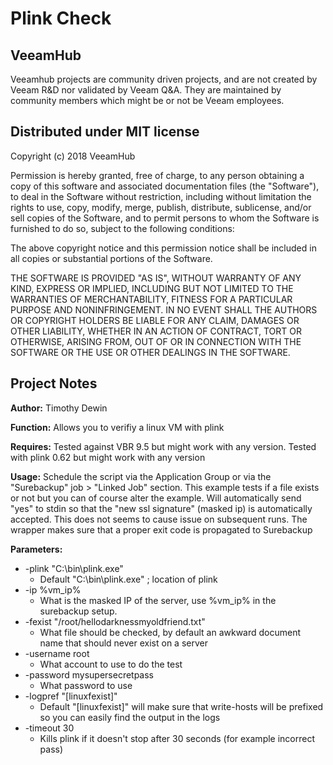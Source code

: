 # Plink Check
## VeeamHub
Veeamhub projects are community driven projects, and are not created by Veeam R&D nor validated by Veeam Q&A. They are maintained by community members which might be or not be Veeam employees. 

## Distributed under MIT license
Copyright (c) 2018 VeeamHub

Permission is hereby granted, free of charge, to any person obtaining a copy of this software and associated documentation files (the "Software"), to deal in the Software without restriction, including without limitation the rights to use, copy, modify, merge, publish, distribute, sublicense, and/or sell copies of the Software, and to permit persons to whom the Software is furnished to do so, subject to the following conditions:

The above copyright notice and this permission notice shall be included in all copies or substantial portions of the Software.

THE SOFTWARE IS PROVIDED "AS IS", WITHOUT WARRANTY OF ANY KIND, EXPRESS OR IMPLIED, INCLUDING BUT NOT LIMITED TO THE WARRANTIES OF MERCHANTABILITY, FITNESS FOR A PARTICULAR PURPOSE AND NONINFRINGEMENT. IN NO EVENT SHALL THE AUTHORS OR COPYRIGHT HOLDERS BE LIABLE FOR ANY CLAIM, DAMAGES OR OTHER LIABILITY, WHETHER IN AN ACTION OF CONTRACT, TORT OR OTHERWISE, ARISING FROM, OUT OF OR IN CONNECTION WITH THE SOFTWARE OR THE USE OR OTHER DEALINGS IN THE SOFTWARE.

## Project Notes
**Author:** Timothy Dewin

**Function:** Allows you to verifiy a linux VM with plink

**Requires:** Tested against VBR 9.5 but might work with any version. Tested with plink 0.62 but might work with any version

**Usage:** Schedule the script via the Application Group or via the "Surebackup" job > "Linked Job" section. This example tests if a file exists or not but you can of course alter the example. Will automatically send "yes" to stdin so that the "new ssl signature" (masked ip) is automatically accepted. This does not seems to cause issue on subsequent runs. The wrapper makes sure that a proper exit code is propagated to Surebackup

**Parameters:**
* -plink "C:\bin\plink.exe"
	* Default "C:\bin\plink.exe" ; location of plink
* -ip %vm_ip%
	* What is the masked IP of the server, use %vm_ip% in the surebackup setup.
* -fexist "/root/hellodarknessmyoldfriend.txt"
	* What file should be checked, by default an awkward document name that should never exist on a server
* -username root
	* What account to use to do the test
* -password mysupersecretpass
	* What password to use
* -logpref "[linuxfexist]"
	* Default "[linuxfexist]" will make sure that write-hosts will be prefixed so you can easily find the output in the logs
* -timeout 30
	* Kills plink if it doesn't stop after 30 seconds (for example incorrect pass)

